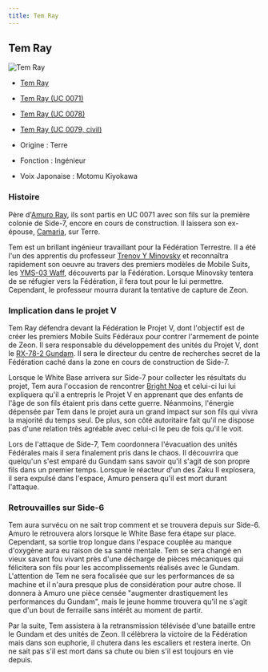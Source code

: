 ```yaml
---
title: Tem Ray
---
```



Tem Ray
-------




![Tem Ray](/images/mini/images-stories-saga-msgundam-persos-_tb_x400_tem-ray.png)
* [Tem Ray](javascript:change_image_m('images/stories/saga/msgundam/persos/tem-ray.png');)
* [Tem Ray (UC 0071)](javascript:change_image_m('images/stories/saga/origin/persos/tem-ray.png');)
* [Tem Ray (UC 0078)](javascript:change_image_m('images/stories/saga/origin/persos/tem-ray-uc-0079.png');)
* [Tem Ray (UC 0079, civil)](javascript:change_image_m('images/stories/saga/msgundam/images/tem/tem.jpg');)




* Origine : Terre
* Fonction : Ingénieur
* Voix Japonaise : Motomu Kiyokawa


### Histoire


Père d'[Amuro Ray](uc/mobile-suit-gundam/amuro-ray.html), ils sont partis en UC 0071 avec son fils sur la première colonie de Side-7, encore en cours de construction. Il laissera son ex-épouse, [Camaria](uc/mobile-suit-gundam/camaria-ray.html), sur Terre.


Tem est un brillant ingénieur travaillant pour la Fédération Terrestre. Il a été l'un des apprentis du professeur [Trenov Y Minovsky](uc/gundam-the-origin-anime/trenov-y-minovsky.html) et reconnaîtra rapidement son oeuvre au travers des premiers modèles de Mobile Suits, les [YMS-03 Waff](uc/gundam-the-origin-anime/yms-03-waff.html), découverts par la Fédération. Lorsque Minovsky tentera de se réfugier vers la Fédération, il fera tout pour le lui permettre. Cependant, le professeur mourra durant la tentative de capture de Zeon. 


### Implication dans le projet V


Tem Ray défendra devant la Fédération le Projet V, dont l'objectif est de créer les premiers Mobile Suits Fédéraux pour contrer l'armement de pointe de Zeon. Il sera responsable du développement des unités du Projet V, dont le [RX-78-2 Gundam](uc/mobile-suit-gundam/rx-78-2-gundam.html). Il sera le directeur du centre de recherches secret de la Fédération caché dans la zone en cours de construction de Side-7. 


Lorsque le White Base arrivera sur Side-7 pour collecter les résultats du projet, Tem aura l'occasion de rencontrer [Bright Noa](uc/mobile-suit-gundam/bright-noa.html) et celui-ci lui lui expliquera qu'il a entrepris le Projet V en apprenant que des enfants de l'âge de son fils étaient pris dans cette guerre. Néanmoins, l'énergie dépensée par Tem dans le projet aura un grand impact sur son fils qui vivra la majorité du temps seul. De plus, son côté autoritaire fait qu'il ne dispose pas d'une relation très agréable avec celui-ci le peu de fois qu'il le voit. 


Lors de l'attaque de Side-7, Tem coordonnera l'évacuation des unités Fédérales mais il sera finalement pris dans le chaos. Il découvrira que quelqu'un s'est emparé du Gundam sans savoir qu'il s'agit de son propre fils dans un premier temps. Lorsque le réacteur d'un des Zaku II explosera, il sera expulsé dans l'espace, Amuro pensera qu'il est mort durant l'attaque. 


### Retrouvailles sur Side-6


Tem aura survécu on ne sait trop comment et se trouvera depuis sur Side-6. Amuro le retrouvera alors lorsque le White Base fera étape sur place. Cependant, sa sortie trop longue dans l'espace couplée au manque d'oxygène aura eu raison de sa santé mentale. Tem se sera changé en vieux savant fou vivant près d'une décharge de pièces mécaniques qui félicitera son fils pour les accomplissements réalisés avec le Gundam. L'attention de Tem ne sera focalisée que sur les performances de sa machine et il n'aura presque plus de considération pour autre chose. Il donnera à Amuro une pièce censée "augmenter drastiquement les performances du Gundam", mais le jeune homme trouvera qu'il ne s'agit que d'un bout de ferraille sans intérêt au moment de partir.


Par la suite, Tem assistera à la retransmission télévisée d'une bataille entre le Gundam et des unités de Zeon. Il célèbrera la victoire de la Fédération mais dans son euphorie, il chutera dans les escaliers et restera inerte. On ne sait pas s'il est mort dans sa chute ou bien s'il est toujours en vie depuis. 


